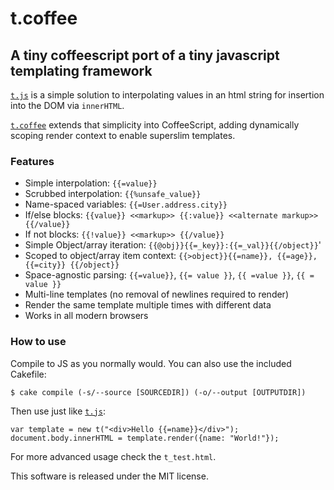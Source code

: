 # t.coffee
## A tiny coffeescript port of a tiny javascript templating framework

[`t.js`](http://www.github.com/jasonmoo/t.js) is a simple solution to interpolating values in an html string for insertion into the DOM via `innerHTML`.

 [`t.coffee`](http://www.github.com/davidrekow/t.coffee) extends that simplicity into CoffeeScript, adding dynamically scoping render context to enable superslim templates.

### Features
 * Simple interpolation: `{{=value}}`
 * Scrubbed interpolation: `{{%unsafe_value}}`
 * Name-spaced variables: `{{=User.address.city}}`
 * If/else blocks: `{{value}} <<markup>> {{:value}} <<alternate markup>> {{/value}}`
 * If not blocks: `{{!value}} <<markup>> {{/value}}`
 * Simple Object/array iteration: `{{@obj}}{{=_key}}:{{=_val}}{{/object}}`'
 * Scoped to object/array item context: `{{>object}}{{=name}}, {{=age}}, {{=city}} {{/object}}`
 * Space-agnostic parsing: `{{=value}}`, `{{= value }}`, `{{ =value }}`, `{{ = value }}`
 * Multi-line templates (no removal of newlines required to render)
 * Render the same template multiple times with different data
 * Works in all modern browsers
 
### How to use

Compile to JS as you normally would. You can also use the included Cakefile:

    $ cake compile (-s/--source [SOURCEDIR]) (-o/--output [OUTPUTDIR])

Then use just like [`t.js`](http://www.github.com/jasonmoo/t.js):

    var template = new t("<div>Hello {{=name}}</div>");
    document.body.innerHTML = template.render({name: "World!"});
    
For more advanced usage check the `t_test.html`.

This software is released under the MIT license.  